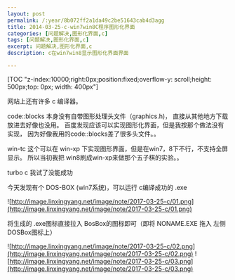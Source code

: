 ```yaml
---
layout: post
permalink: /:year/8b072ff2a1da49c2be51643cab4d3agg
title: 2014-03-25-c-win7win8C程序图形化界面
categories: [问题解决,图形化界面,c]
tags: [问题解决,图形化界面,c]
excerpt: 问题解决,图形化界面,c
description: c在win7win8显示图形化界面界面

---
```


[TOC "z-index:10000;right:0px;position:fixed;overflow-y: scroll;height: 500px;top: 0px; width: 400px"]

网站上还有许多 c 编译器。

code::blocks 本身没有自带图形处理头文件（graphics.h)，
直接从其他地方下载放进去好像也没用。
百度发现应该可以实现图形化界面，但是我按那个做法没有实现，
因为好像我用的code::blocks差了很多头文件。。

win-tc 这个可以在 win-xp 下实现图形界面，但是在win7，8下不行，不支持全屏显示。
所以当初我把 win8刷成win-xp来做那个五子棋的实验。。

turbo c 我试了没能成功

今天发现有个 DOS-BOX  (win7系统)，可以运行 c编译成功的  .exe

![http://image.linxingyang.net/image/note/2017-03-25-c/01.png](http://image.linxingyang.net/image/note/2017-03-25-c/01.png)

将生成的 .exe图标直接拉入 BosBox的图标即可（即将 NONAME.EXE 拖入 左侧DOSBox图标上）

![http://image.linxingyang.net/image/note/2017-03-25-c/02.png](http://image.linxingyang.net/image/note/2017-03-25-c/02.png)
![http://image.linxingyang.net/image/note/2017-03-25-c/03.png](http://image.linxingyang.net/image/note/2017-03-25-c/03.png)

